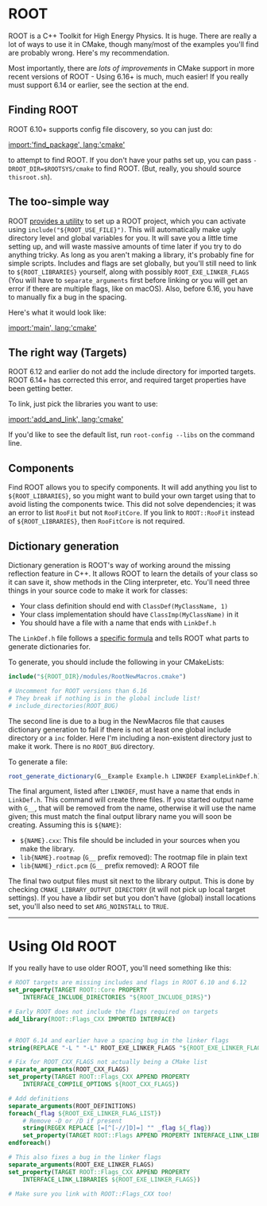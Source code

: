 
# ROOT

ROOT is a C++ Toolkit for High Energy Physics. It is huge. There are really a lot of ways to use it in CMake, though many/most of the examples you'll find are probably wrong. Here's my recommendation.

Most importantly, there are *lots of improvements* in CMake support in more recent versions of ROOT - Using 6.16+ is much, much easier! If you really must support 6.14 or earlier, see the section at the end.

## Finding ROOT

ROOT 6.10+ supports config file discovery, so you can just do:

[import:'find_package', lang:'cmake'](../../examples/root-simple/CMakeLists.txt)

to attempt to find ROOT. If you don't have your paths set up, you can pass `-DROOT_DIR=$ROOTSYS/cmake` to find ROOT. (But, really, you should source `thisroot.sh`).

## The too-simple way

ROOT [provides a utility](https://root.cern.ch/how/integrate-root-my-project-cmake) to set up a ROOT project, which you can activate using `include("${ROOT_USE_FILE}")`. This will automatically make ugly directory level and global variables for you. It will save you a little time setting up, and will waste massive amounts of time later if you try to do anything tricky. As long as you aren't making a library, it's probably fine for simple scripts. Includes and flags are set globally, but you'll still need to link to `${ROOT_LIBRARIES}` yourself, along with possibly `ROOT_EXE_LINKER_FLAGS` (You will have to `separate_arguments` first before linking or you will get an error if there are multiple flags, like on macOS). Also, before 6.16, you have to manually fix a bug in the spacing.

Here's what it would look like:

[import:'main', lang:'cmake'](../../examples/root-usefile/CMakeLists.txt)

## The right way (Targets)

ROOT 6.12 and earlier do not add the include directory for imported targets. ROOT 6.14+ has corrected this error, and required target properties have been getting better.

To link, just pick the libraries you want to use:

[import:'add_and_link', lang:'cmake'](../../examples/root-simple/CMakeLists.txt)

If you'd like to see the default list, run `root-config --libs` on the command line.

## Components

Find ROOT allows you to specify components. It will add anything you list to `${ROOT_LIBRARIES}`, so you might want to build your own target using that to avoid listing the components twice. This did not solve dependencies; it was an error to list `RooFit` but not `RooFitCore`. If you link to `ROOT::RooFit` instead of `${ROOT_LIBRARIES}`, then `RooFitCore` is not required.

## Dictionary generation

Dictionary generation is ROOT's way of working around the missing reflection feature in C++. It allows ROOT to learn the details of your class so it can save it, show methods in the Cling interpreter, etc. You'll need three things in your source code to make it work for classes:

* Your class definition should end with `ClassDef(MyClassName, 1)`
* Your class implementation should have `ClassImp(MyClassName)` in it
* You should have a file with a name that ends with `LinkDef.h`

The `LinkDef.h` file follows a [specific formula][linkdef-root] and tells ROOT what parts to generate dictionaries for.

To generate, you should include the following in your CMakeLists:

```cmake
include("${ROOT_DIR}/modules/RootNewMacros.cmake")

# Uncomment for ROOT versions than 6.16
# They break if nothing is in the global include list!
# include_directories(ROOT_BUG)
```

The second line is due to a bug in the NewMacros file that causes dictionary generation to fail if there is not at least one global include directory or a `inc` folder. Here I'm including a non-existent directory just to make it work. There is no `ROOT_BUG` directory.

To generate a file:

```cmake
root_generate_dictionary(G__Example Example.h LINKDEF ExampleLinkDef.h)
```

The final argument, listed after `LINKDEF`, must have a name that ends in `LinkDef.h`. This command will create three files. If you started output name with `G__`, that will be removed from the name, otherwise it will use the name given; this must match the final output library name you will soon be creating. Assuming this is `${NAME}`:

* `${NAME}.cxx`: This file should be included in your sources when you make the library.
* `lib{NAME}.rootmap` (`G__` prefix removed): The rootmap file in plain text
* `lib{NAME}_rdict.pcm` (`G__` prefix removed): A ROOT file

The final two output files must sit next to the library output. This is done by checking `CMAKE_LIBRARY_OUTPUT_DIRECTORY` (it will not pick up local target settings). If you have a libdir set but you don't have (global) install locations set, you'll also need to set `ARG_NOINSTALL` to `TRUE`. 

[linkdef-root]: https://root.cern.ch/selecting-dictionary-entries-linkdefh

---

# Using Old ROOT

If you really have to use older ROOT, you'll need something like this:

```cmake
# ROOT targets are missing includes and flags in ROOT 6.10 and 6.12
set_property(TARGET ROOT::Core PROPERTY
    INTERFACE_INCLUDE_DIRECTORIES "${ROOT_INCLUDE_DIRS}")

# Early ROOT does not include the flags required on targets
add_library(ROOT::Flags_CXX IMPORTED INTERFACE)


# ROOT 6.14 and earlier have a spacing bug in the linker flags
string(REPLACE "-L " "-L" ROOT_EXE_LINKER_FLAGS "${ROOT_EXE_LINKER_FLAGS}")

# Fix for ROOT_CXX_FLAGS not actually being a CMake list
separate_arguments(ROOT_CXX_FLAGS)
set_property(TARGET ROOT::Flags_CXX APPEND PROPERTY
    INTERFACE_COMPILE_OPTIONS ${ROOT_CXX_FLAGS})

# Add definitions
separate_arguments(ROOT_DEFINITIONS)
foreach(_flag ${ROOT_EXE_LINKER_FLAG_LIST})
    # Remove -D or /D if present
    string(REGEX REPLACE [=[^[-//]D]=] "" _flag ${_flag})
    set_property(TARGET ROOT::Flags APPEND PROPERTY INTERFACE_LINK_LIBRARIES ${_flag})
endforeach()

# This also fixes a bug in the linker flags
separate_arguments(ROOT_EXE_LINKER_FLAGS)
set_property(TARGET ROOT::Flags_CXX APPEND PROPERTY
    INTERFACE_LINK_LIBRARIES ${ROOT_EXE_LINKER_FLAGS})

# Make sure you link with ROOT::Flags_CXX too!
```

